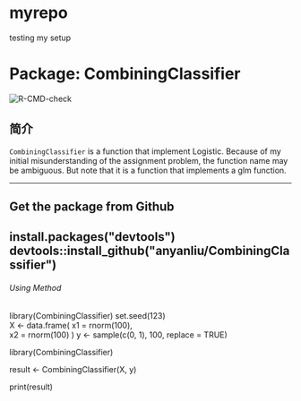 # myrepo
testing my setup


# Package: CombiningClassifier

![R-CMD-check](https://github.com/anyanliu/myrepo/actions/workflows/R-CMD-check.yaml/badge.svg)


## 简介

`CombiningClassifier` is a function that implement Logistic. Because of my initial misunderstanding of the assignment problem, the function name may be ambiguous. But note that it is a function that implements a glm function.


---

## Get the package from Github
install.packages("devtools")
devtools::install_github("anyanliu/CombiningClassifier")
---

###### Using Method
library(CombiningClassifier)
set.seed(123)  
X <- data.frame(
  x1 = rnorm(100),  
  x2 = rnorm(100)
)
y <- sample(c(0, 1), 100, replace = TRUE)  

library(CombiningClassifier)

result <- CombiningClassifier(X, y)

print(result)



